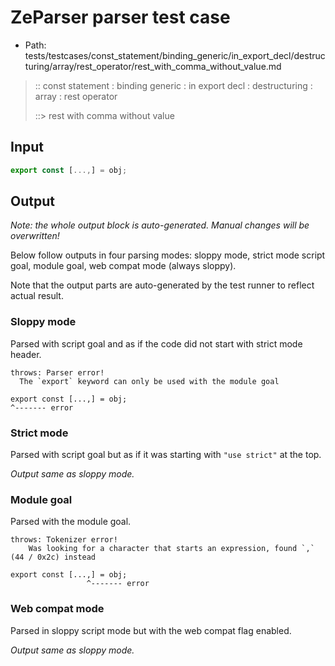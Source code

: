 # ZeParser parser test case

- Path: tests/testcases/const_statement/binding_generic/in_export_decl/destructuring/array/rest_operator/rest_with_comma_without_value.md

> :: const statement : binding generic : in export decl : destructuring : array : rest operator
>
> ::> rest with comma without value

## Input

`````js
export const [...,] = obj;
`````

## Output

_Note: the whole output block is auto-generated. Manual changes will be overwritten!_

Below follow outputs in four parsing modes: sloppy mode, strict mode script goal, module goal, web compat mode (always sloppy).

Note that the output parts are auto-generated by the test runner to reflect actual result.

### Sloppy mode

Parsed with script goal and as if the code did not start with strict mode header.

`````
throws: Parser error!
  The `export` keyword can only be used with the module goal

export const [...,] = obj;
^------- error
`````

### Strict mode

Parsed with script goal but as if it was starting with `"use strict"` at the top.

_Output same as sloppy mode._

### Module goal

Parsed with the module goal.

`````
throws: Tokenizer error!
    Was looking for a character that starts an expression, found `,` (44 / 0x2c) instead

export const [...,] = obj;
                 ^------- error
`````


### Web compat mode

Parsed in sloppy script mode but with the web compat flag enabled.

_Output same as sloppy mode._
